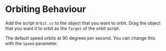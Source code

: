 # Orbiting Behaviour

Add the script `Orbit.cs` to the object that you want to orbit. Drag the object that you want it to orbit as the `Target` of the orbit script.

The default speed orbits at 90 degrees per second. You can change this with the `Speed` parameter.

